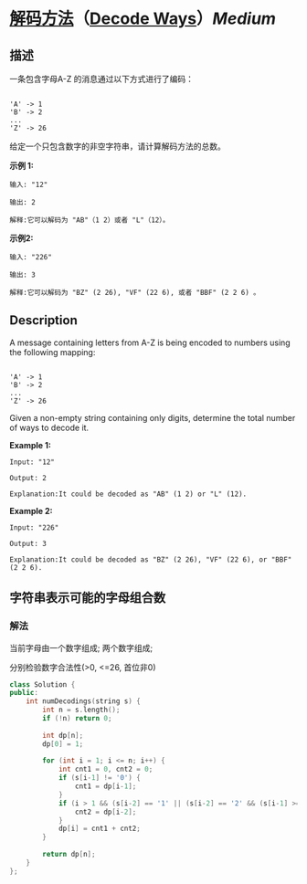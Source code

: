 # [解码方法](https://leetcode-cn.com/problems/decode-ways)（[Decode Ways](https://leetcode.com/problems/decode-ways)）*Medium*
## 描述
一条包含字母A-Z 的消息通过以下方式进行了编码：
```

'A' -> 1
'B' -> 2
...
'Z' -> 26
```


给定一个只包含数字的非空字符串，请计算解码方法的总数。

**示例 1:**
```
输入: "12"

输出: 2

解释:它可以解码为 "AB"（1 2）或者 "L"（12）。
```


**示例2:**
```
输入: "226"

输出: 3

解释:它可以解码为 "BZ" (2 26), "VF" (22 6), 或者 "BBF" (2 2 6) 。
```

## Description
A message containing letters from A-Z is being encoded to numbers using the following mapping:

```

'A' -> 1
'B' -> 2
...
'Z' -> 26
```


Given a non-empty string containing only digits, determine the total number of ways to decode it.

**Example 1:**
```
Input: "12"

Output: 2

Explanation:It could be decoded as "AB" (1 2) or "L" (12).
```


**Example 2:**
```
Input: "226"

Output: 3

Explanation:It could be decoded as "BZ" (2 26), "VF" (22 6), or "BBF" (2 2 6).
```


## 字符串表示可能的字母组合数
### 解法
当前字母由一个数字组成; 两个数字组成;

分别检验数字合法性(>0, <=26, 首位非0)

```c++
class Solution {
public:
    int numDecodings(string s) {
        int n = s.length();
        if (!n) return 0;
        
        int dp[n];
        dp[0] = 1;        
        
        for (int i = 1; i <= n; i++) {
            int cnt1 = 0, cnt2 = 0;
            if (s[i-1] != '0') {
                cnt1 = dp[i-1];
            }
            if (i > 1 && (s[i-2] == '1' || (s[i-2] == '2' && (s[i-1] >='0' && s[i-1] <= '6')))) {
                cnt2 = dp[i-2];
            }
            dp[i] = cnt1 + cnt2;
        }
        
        return dp[n];
    }
};
```